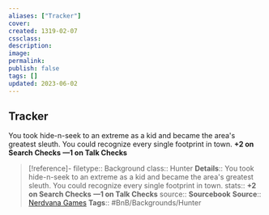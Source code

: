 ```yaml
---
aliases: ["Tracker"]
cover: 
created: 1319-02-07
cssclass: 
description: 
image: 
permalink: 
publish: false
tags: []
updated: 2023-06-02
---
```


## Tracker

You took hide-n-seek to an extreme as a kid and became the area's greatest sleuth. You could recognize every single footprint in town. 
**+2 on Search Checks**
**—1 on Talk Checks**


> [!reference]-
> filetype:: Background
> class:: Hunter
> **Details**:: You took hide-n-seek to an extreme as a kid and became the area's greatest sleuth. You could recognize every single footprint in town.
> stats:: **+2 on Search Checks** **—1 on Talk Checks**
> source:: **Sourcebook**
> **Source**:: [Nerdvana Games](https://nerdvanagames.com)
> **Tags**:: #BnB/Backgrounds/Hunter
